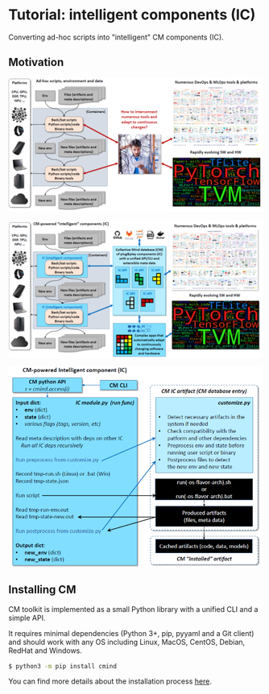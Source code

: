 # Tutorial: intelligent components (IC)

Converting ad-hoc scripts into "intelligent" CM components (IC).


## Motivation

![](https://raw.githubusercontent.com/ctuning/ck-guide-images/master/cm-ad-hoc-scripts.png)

![](https://raw.githubusercontent.com/ctuning/ck-guide-images/master/cm-ic-concept.png)

![](https://raw.githubusercontent.com/ctuning/ck-guide-images/master/cm-ic-details.png)

## Installing CM

CM toolkit is implemented as a small Python library with a unified CLI and a simple API.

It requires minimal dependencies (Python 3+, pip, pyyaml and a Git client) 
and should work with any OS including Linux, MacOS, CentOS, Debian, RedHat and Windows.

```bash
$ python3 -m pip install cmind
```

You can find more details about the installation process [here](installation.md).







